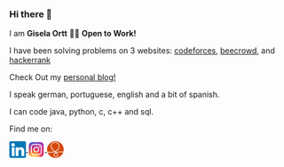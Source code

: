 ### Hi there 👋

I am **Gisela Ortt** 🙆‍♀️  **Open to Work!**



I have been solving problems on 3 websites: [codeforces](https://codeforces.com/profile/giselaortt), [beecrowd](https://www.beecrowd.com.br/judge/en/profile/86852), and [hackerrank](https://www.hackerrank.com/ms_giselaortt)

Check Out my [personal blog!](https://giselaortt.github.io/)

I speak german, portuguese, english and a bit of spanish.

I can code java, python, c, c++ and sql.

Find me on:
 
 <div>
 <a href="https://www.linkedin.com/in/gisela-ortt-2bb40a196/" target="blank"><img align="center" src="linkedinLogo.png" alt="linkedin" height="30" width="30"/>  </a>
 <a href="https://www.instagram.com/giselaortt/" target="blank"><img align="center" src="instagram.png" alt="instagram" height="30" width="30"/> </a>
 <a href="https://www.couchsurfing.com/people/giselaortt" target="blank"><img align="center" src="couchsurfing.png" alt="couchsurfing" height="30" width="30"/> </a>

 </div>

	

